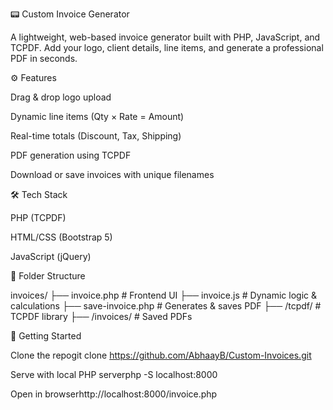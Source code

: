 📟 Custom Invoice Generator

A lightweight, web-based invoice generator built with PHP, JavaScript, and TCPDF. Add your logo, client details, line items, and generate a professional PDF in seconds.

⚙️ Features

Drag & drop logo upload

Dynamic line items (Qty × Rate = Amount)

Real-time totals (Discount, Tax, Shipping)

PDF generation using TCPDF

Download or save invoices with unique filenames

🛠 Tech Stack

PHP (TCPDF)

HTML/CSS (Bootstrap 5)

JavaScript (jQuery)

📁 Folder Structure

invoices/
├── invoice.php          # Frontend UI
├── invoice.js           # Dynamic logic & calculations
├── save-invoice.php     # Generates & saves PDF
├── /tcpdf/              # TCPDF library
├── /invoices/           # Saved PDFs

🚀 Getting Started

Clone the repogit clone https://github.com/AbhaayB/Custom-Invoices.git

Serve with local PHP serverphp -S localhost:8000

Open in browserhttp://localhost:8000/invoice.php